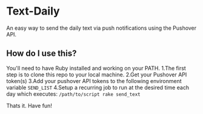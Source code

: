 # Text-Daily
An easy way to send the daily text via push notifications using the Pushover API.

## How do I use this?
You'll need to have Ruby installed and working on your PATH.
1.The first step is to clone this repo to your local machine.
2.Get your Pushover API token(s)
3.Add your pushover API tokens to the following environment variable `SEND_LIST`
4.Setup a recurring job to run at the desired time each day which executes: `/path/to/script rake send_text`

Thats it. Have fun!